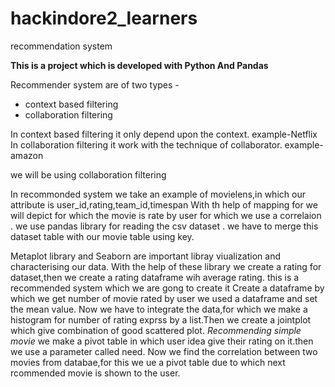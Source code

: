 # hackindore2_learners
recommendation system

**This is a project which is developed with Python And Pandas**

Recommender system are of two types - 
   * context based filtering
   * collaboration filtering
  
 In context based filtering it only depend upon the context.
 example-Netflix
 In collaboration filtering it work with the technique of collaborator.
 example-amazon
 
 we will be using collaboration filtering
 
 In recommonded system we take an example of movielens,in which our attribute is user_id,rating,team_id,timespan
 With th help of mapping for we will depict for which the movie is rate by user
 for which we use a correlaion .
 we use pandas library for reading the csv dataset .
 we have to merge this dataset table with our movie table using key.
 
 Metaplot library and Seaborn are important libray viualization and characterising our data.
 With the help of these library we create a rating for dataset,then we create a rating dataframe wih average rating.
 this is a recommended system which we are gong to create 
 it Create a dataframe by which we get number of movie rated by user
we used a dataframe and set the mean value. Now we have to integrate the data,for which we make a histogram for number of rating exprss by a list.Then we create a jointplot which give combination of good scattered plot.
_Recommending simple movie_
we make a pivot table in which user idea give their rating on it.then we use a parameter called need.
Now we find the correlation between two movies from databae,for this we ue a pivot table due to which next rcommended movie is shown to the user.

